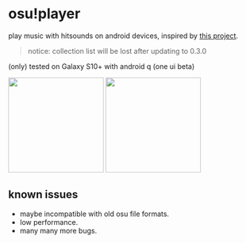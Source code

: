 # osu!player
play music with hitsounds on android devices, inspired by [this project](https://github.com/Milkitic/Osu-Player).  

> notice: collection list will be lost after updating to 0.3.0

(only) tested on Galaxy S10+ with android q (one ui beta)

<img src="https://file.blessingsoftware.cc/upload/Screenshot_20191029-122528_osu!player_compressed.jpg" width="192"> <img src="https://file.blessingsoftware.cc/upload/Screenshot_20191029-122446_osu!player_compressed.jpg" width="192">  

## known issues
* maybe incompatible with old osu file formats.
* low performance.
* many many more bugs.
